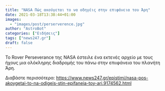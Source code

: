 ```yaml
---
title: "NASA Πώς ακούγεται το να οδηγέις στην επιφάνεια του Άρη"
date: 2021-03-18T13:38:44+01:00
images:
  - "images/post/perserverence.jpg"
author: "AstroBot"
categories: ["Ειδήσεις"]
tags: ["news247.gr"]
draft: false
---
```


Το Rover Perseverance της NASA έστειλε ένα εκτενές αρχείο με τους ήχους μια ολόκληρης διαδρομής του πάνω στην επιιφάνεια του πλανήτη Άρη. 

Διαβάστε περισσότερα: https://www.news247.gr/epistimi/nasa-pos-akoygetai-to-na-odigeis-stin-epifaneia-toy-ari.9174562.html
